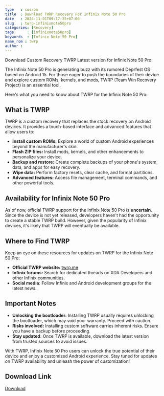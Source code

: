 ```yaml
---
type   : cusrom
title  : Download TWRP Recovery For Infinix Note 50 Pro
date   : 2024-11-01T09:17:35+07:00
slug   : twrp-infinixnote50pro
categories: [Recovery]
tags      : [infinixnote50pro]
keywords  : [Infinix Note 50 Pro]
name_rom : twrp
author :
---
```


Download Custom Recovery TWRP Latest version for Infinix Note 50 Pro

The Infinix Note 50 Pro is generating buzz with its rumored Deprfest OS based on Android 15. For those eager to push the boundaries of their device and explore custom ROMs, kernels, and mods, TWRP (Team Win Recovery Project) is an essential tool. 

Here's what you need to know about TWRP for the Infinix Note 50 Pro:

## What is TWRP

TWRP is a custom recovery that replaces the stock recovery on Android devices. It provides a touch-based interface and advanced features that allow users to:

* **Install custom ROMs:** Explore a world of custom Android experiences beyond the manufacturer's skin.
* **Flash ZIP files:** Install mods, kernels, and other enhancements to personalize your device.
* **Backup and restore:** Create complete backups of your phone's system, data, and apps for easy recovery.
* **Wipe data:** Perform factory resets, clear cache, and format partitions.
* **Advanced features:** Access file management, terminal commands, and other powerful tools.

## Availability for Infinix Note 50 Pro

As of now, official TWRP support for the Infinix Note 50 Pro is **uncertain**. Since the device is not yet released, developers haven't had the opportunity to create a stable TWRP build. However, given the popularity of Infinix devices, it's likely that TWRP will eventually be available.

## Where to Find TWRP

Keep an eye on these resources for updates on TWRP for the Infinix Note 50 Pro:

* **Official TWRP website:**  [twrp.me](http://twrp.me/Devices/)
* **Infinix forums:** Search for dedicated threads on XDA Developers and other Infinix communities.
* **Social media:** Follow Infinix and Android development groups for the latest news.

## Important Notes

* **Unlocking the bootloader:** Installing TWRP usually requires unlocking the bootloader, which may void your warranty. Proceed with caution.
* **Risks involved:** Installing custom software carries inherent risks. Ensure you have a backup before proceeding.
* **Stay updated:** Once TWRP is available, download the latest version from trusted sources to avoid issues.

With TWRP, Infinix Note 50 Pro users can unlock the true potential of their device and enjoy a customized Android experience. Stay tuned for updates on TWRP availability and unleash the power of customization!

## Download Link
[Download](/)

